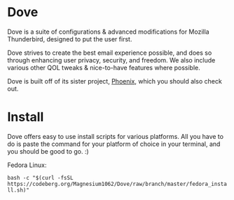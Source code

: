 # Dove

Dove is a suite of configurations & advanced modifications for Mozilla Thunderbird, designed to put the user first.

Dove strives to create the best email experience possible, and does so through enhancing user privacy, security, and freedom. We also include various other QOL tweaks & nice-to-have features where possible.

Dove is built off of its sister project, [Phoenix](https://codeberg.org/Magnesium1062/Phoenix), which you should also check out.

# Install

Dove offers easy to use install scripts for various platforms. All you have to do is paste the command for your platform of choice in your terminal, and you should be good to go. :)

Fedora Linux:

`bash -c "$(curl -fsSL https://codeberg.org/Magnesium1062/Dove/raw/branch/master/fedora_install.sh)"`